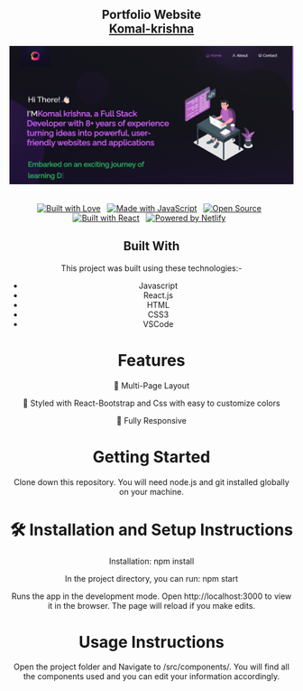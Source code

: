 <h2 align="center">
  Portfolio Website  <br/>
  <a href="https://komal-dev-portfolio.netlify.app/" target="_blank">Komal-krishna</a>
</h2>

<div align="center">
  <img alt="Demo" src="./img/app-ss.png" />
</div>

<br/>

<center>

[![Built with Love](https://img.shields.io/badge/Built%20With-Love-red)](https://shields.io) &nbsp;
[![Made with JavaScript](https://img.shields.io/badge/Made%20With-JavaScript-yellow)](https://shields.io) &nbsp;
[![Open Source](https://img.shields.io/badge/Open%20Source-Yes-green)](https://shields.io) &nbsp;
[![Built with React](https://img.shields.io/badge/Built%20With-React-blue)](https://shields.io) &nbsp;
[![Powered by Netlify](https://img.shields.io/badge/Powered%20By-Netlify-00c7b7)](https://shields.io) &nbsp;

<center/>

## Built With

This project was built using these technologies:-

- Javascript
- React.js
- HTML
- CSS3
- VSCode

# Features

📖 Multi-Page Layout

🎨 Styled with React-Bootstrap and Css with easy to customize colors

📱 Fully Responsive

# Getting Started

Clone down this repository. You will need node.js and git installed globally on your machine.

# 🛠 Installation and Setup Instructions

Installation: npm install

In the project directory, you can run: npm start

Runs the app in the development mode.
Open http://localhost:3000 to view it in the browser. The page will reload if you make edits.

# Usage Instructions

Open the project folder and Navigate to /src/components/.
You will find all the components used and you can edit your information accordingly.
